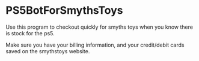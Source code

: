 # PS5BotForSmythsToys
 Use this program to checkout quickly for smyths toys when you know there is stock for the ps5.
 
 Make sure you have your billing information, and your credit/debit cards saved on the smythstoys website.
